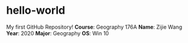 # hello-world
My first GitHub Repository!
**Course**: Geography 176A
**Name**: Zijie Wang
**Year**: 2020
**Major**: Geography
 **OS**: Win 10
